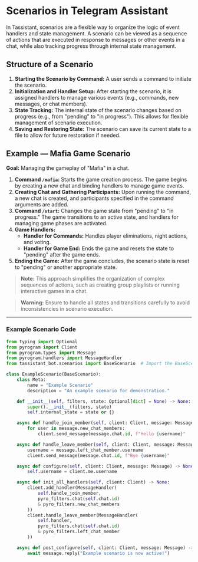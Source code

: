 # Scenarios in Telegram Assistant

In Tassistant, scenarios are a flexible way to organize the logic of event handlers and state management. A scenario can be viewed as a sequence of actions that are executed in response to messages or other events in a chat, while also tracking progress through internal state management.

## Structure of a Scenario

1. **Starting the Scenario by Command:** A user sends a command to initiate the scenario.
2. **Initialization and Handler Setup:** After starting the scenario, it is assigned handlers to manage various events (e.g., commands, new messages, or chat members).
3. **State Tracking:** The internal state of the scenario changes based on progress (e.g., from "pending" to "in progress"). This allows for flexible management of scenario execution.
4. **Saving and Restoring State:** The scenario can save its current state to a file to allow for future restoration if needed.

## Example — Mafia Game Scenario

**Goal:** Managing the gameplay of "Mafia" in a chat.

1. **Command `/mafia`:** Starts the game creation process. The game begins by creating a new chat and binding handlers to manage game events.
2. **Creating Chat and Gathering Participants:** Upon running the command, a new chat is created, and participants specified in the command arguments are added.
3. **Command `/start`:** Changes the game state from "pending" to "in progress." The game transitions to an active state, and handlers for managing game phases are activated.
4. **Game Handlers:**
   - **Handler for Commands:** Handles player eliminations, night actions, and voting.
   - **Handler for Game End:** Ends the game and resets the state to "pending" after the game ends.
5. **Ending the Game:** After the game concludes, the scenario state is reset to "pending" or another appropriate state.

> **Note:** This approach simplifies the organization of complex sequences of actions, such as creating group playlists or running interactive games in a chat.

> **Warning:** Ensure to handle all states and transitions carefully to avoid inconsistencies in scenario execution.

---
### Example Scenario Code

```python
from typing import Optional
from pyrogram import Client
from pyrogram.types import Message
from pyrogram.handlers import MessageHandler
from tassistant_bot.scenarios import BaseScenario  # Import the BaseScenario class

class ExampleScenario(BaseScenario):
    class Meta:
        name = "Example Scenario"
        description = "An example scenario for demonstration."

    def __init__(self, filters, state: Optional[dict] = None) -> None:
        super().__init__(filters, state)
        self.internal_state = state or {}

    async def handle_join_member(self, client: Client, message: Message):
        for user in message.new_chat_members:
            client.send_message(message.chat.id, f"Hello {username}"

    async def handle_leave_member(self, client: Client, message: Message):
        username = message.left_chat_member.username
        client.send_message(message.chat.id, f"Bye {username}"

    async def configure(self, client: Client, message: Message) -> None:
        self.username = client.me.username

    async def init_all_handlers(self, client: Client) -> None:
        client.add_handler(MessageHandler(
            self.handle_join_member,
            pyro_filters.chat(self.chat.id)
            & pyro_filters.new_chat_members
        ))
        client.handle_leave_member(MessageHandler(
            self.handler,
            pyro_filters.chat(self.chat.id)
            & pyro_filters.left_chat_member
        ))

    async def post_configure(self, client: Client, message: Message) -> None:
        await message.reply("Example scenario is now active!")
